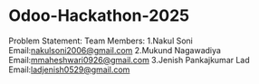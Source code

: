 # Odoo-Hackathon-2025
Problem Statement: 
Team Members:
1.Nakul Soni  Email:nakulsoni2006@gmail.com
2.Mukund Nagawadiya  Email:mmaheshwari0926@gmail.com
3.Jenish Pankajkumar Lad  Email:ladjenish0529@gmail.com
